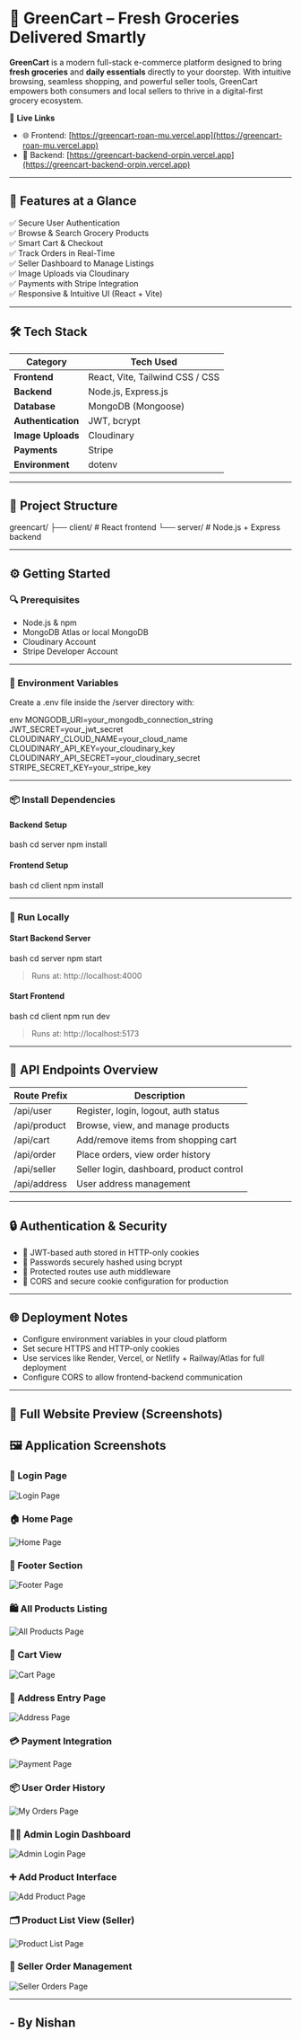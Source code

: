 # 🛒 GreenCart – Fresh Groceries Delivered Smartly

**GreenCart** is a modern full-stack e-commerce platform designed to bring **fresh groceries** and **daily essentials** directly to your doorstep. With intuitive browsing, seamless shopping, and powerful seller tools, GreenCart empowers both consumers and local sellers to thrive in a digital-first grocery ecosystem.

🔗 **Live Links**

- 🌐 Frontend: [https://greencart-roan-mu.vercel.app](https://greencart-roan-mu.vercel.app)
- 🔧 Backend: [https://greencart-backend-orpin.vercel.app](https://greencart-backend-orpin.vercel.app)

---

## 🌟 Features at a Glance

✅ Secure User Authentication  
✅ Browse & Search Grocery Products  
✅ Smart Cart & Checkout  
✅ Track Orders in Real-Time  
✅ Seller Dashboard to Manage Listings  
✅ Image Uploads via Cloudinary  
✅ Payments with Stripe Integration  
✅ Responsive & Intuitive UI (React + Vite)

---

## 🛠️ Tech Stack

| Category           | Tech Used                       |
| ------------------ | ------------------------------- |
| **Frontend**       | React, Vite, Tailwind CSS / CSS |
| **Backend**        | Node.js, Express.js             |
| **Database**       | MongoDB (Mongoose)              |
| **Authentication** | JWT, bcrypt                     |
| **Image Uploads**  | Cloudinary                      |
| **Payments**       | Stripe                          |
| **Environment**    | dotenv                          |

---

## 📁 Project Structure

greencart/
├── client/ # React frontend
└── server/ # Node.js + Express backend

---

## ⚙️ Getting Started

### 🔍 Prerequisites

- Node.js & npm
- MongoDB Atlas or local MongoDB
- Cloudinary Account
- Stripe Developer Account

---

### 🔐 Environment Variables

Create a .env file inside the /server directory with:

env
MONGODB_URI=your_mongodb_connection_string
JWT_SECRET=your_jwt_secret
CLOUDINARY_CLOUD_NAME=your_cloud_name
CLOUDINARY_API_KEY=your_cloudinary_key
CLOUDINARY_API_SECRET=your_cloudinary_secret
STRIPE_SECRET_KEY=your_stripe_key

---

### 📦 Install Dependencies

#### Backend Setup

bash
cd server
npm install

#### Frontend Setup

bash
cd client
npm install

---

### 🚀 Run Locally

#### Start Backend Server

bash
cd server
npm start

> Runs at: http://localhost:4000

#### Start Frontend

bash
cd client
npm run dev

> Runs at: http://localhost:5173

---

## 🔄 API Endpoints Overview

| Route Prefix | Description                              |
| ------------ | ---------------------------------------- |
| /api/user    | Register, login, logout, auth status     |
| /api/product | Browse, view, and manage products        |
| /api/cart    | Add/remove items from shopping cart      |
| /api/order   | Place orders, view order history         |
| /api/seller  | Seller login, dashboard, product control |
| /api/address | User address management                  |

---

## 🔒 Authentication & Security

- 🧠 JWT-based auth stored in HTTP-only cookies
- 🔑 Passwords securely hashed using bcrypt
- 🔐 Protected routes use auth middleware
- 🧭 CORS and secure cookie configuration for production

---

## 🌐 Deployment Notes

- Configure environment variables in your cloud platform
- Set secure HTTPS and HTTP-only cookies
- Use services like Render, Vercel, or Netlify + Railway/Atlas for full deployment
- Configure CORS to allow frontend-backend communication

---

## 📸 Full Website Preview (Screenshots)

## 🖼️ Application Screenshots

### 🔐 Login Page

![Login Page](ScreenShots/LoginPage.png)

### 🏠 Home Page

![Home Page](ScreenShots/Home.png)

### 🔻 Footer Section

![Footer Page](ScreenShots/FooterPage.png)

### 🛍️ All Products Listing

![All Products Page](ScreenShots/AllProductsPage.png)

### 🛒 Cart View

![Cart Page](ScreenShots/CartPage.png)

### 🧾 Address Entry Page

![Address Page](ScreenShots/AddressPage.png)

### 💳 Payment Integration

![Payment Page](ScreenShots/PaymentPage.png)

### 📦 User Order History

![My Orders Page](ScreenShots/MyOrderspage.png)

### 🧑‍💼 Admin Login Dashboard

![Admin Login Page](ScreenShots/AdminLogin.png)

### ➕ Add Product Interface

![Add Product Page](ScreenShots/Addproductpage.png)

### 🗂️ Product List View (Seller)

![Product List Page](ScreenShots/Productlistpage.png)

### 📑 Seller Order Management

![Seller Orders Page](ScreenShots/SellerOrderspage.png)

---

## - By Nishan
